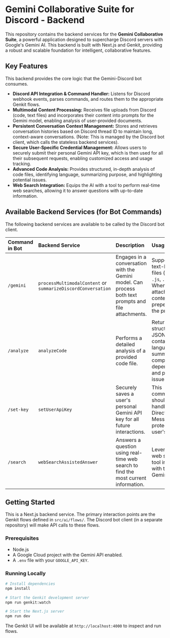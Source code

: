 # Gemini Collaborative Suite for Discord - Backend

This repository contains the backend services for the **Gemini Collaborative Suite**, a powerful application designed to supercharge Discord servers with Google's Gemini AI. This backend is built with Next.js and Genkit, providing a robust and scalable foundation for intelligent, collaborative features.

## Key Features

This backend provides the core logic that the Gemini-Discord bot consumes.

-   **Discord API Integration & Command Handler:** Listens for Discord webhook events, parses commands, and routes them to the appropriate Genkit flows.
-   **Multimodal Content Processing:** Receives file uploads from Discord (code, text files) and incorporates their content into prompts for the Gemini model, enabling analysis of user-provided documents.
-   **Persistent Conversation Context Management:** Stores and retrieves conversation histories based on Discord thread ID to maintain long, context-aware conversations. (Note: This is managed by the Discord bot client, which calls the stateless backend services).
-   **Secure User-Specific Credential Management:** Allows users to securely submit their personal Gemini API key, which is then used for all their subsequent requests, enabling customized access and usage tracking.
-   **Advanced Code Analysis:** Provides structured, in-depth analysis of code files, identifying language, summarizing purpose, and highlighting potential issues.
-   **Web Search Integration:** Equips the AI with a tool to perform real-time web searches, allowing it to answer questions with up-to-date information.

## Available Backend Services (for Bot Commands)

The following backend services are available to be called by the Discord bot client.

| Command in Bot | Backend Service | Description | Usage Notes |
| :--- | :--- | :--- | :--- |
| `/gemini` | `processMultimodalContent` or `summarizeDiscordConversation` | Engages in a conversation with the Gemini model. Can process both text prompts and file attachments. | Supports text-based files (`.txt`, `.js`, `.py`, etc.). When a file is attached, its content is prepended to the prompt. |
| `/analyze` | `analyzeCode` | Performs a detailed analysis of a provided code file. | Returns a structured JSON object containing the language, summary, key components, dependencies, and potential issues. |
| `/set-key` | `setUserApiKey` | Securely saves a user's personal Gemini API key for all future interactions. | This command should be handled via Direct Message to protect the user's key. |
| `/search` | `webSearchAssistedAnswer` | Answers a question using real-time web search to find the most current information. | Leverages a web search tool integrated with the Gemini model. |

## Getting Started

This is a Next.js backend service. The primary interaction points are the Genkit flows defined in `src/ai/flows/`. The Discord bot client (in a separate repository) will make API calls to these flows.

### Prerequisites

-   Node.js
-   A Google Cloud project with the Gemini API enabled.
-   A `.env` file with your `GOOGLE_API_KEY`.

### Running Locally

```bash
# Install dependencies
npm install

# Start the Genkit development server
npm run genkit:watch

# Start the Next.js server
npm run dev
```

The Genkit UI will be available at `http://localhost:4000` to inspect and run flows.

